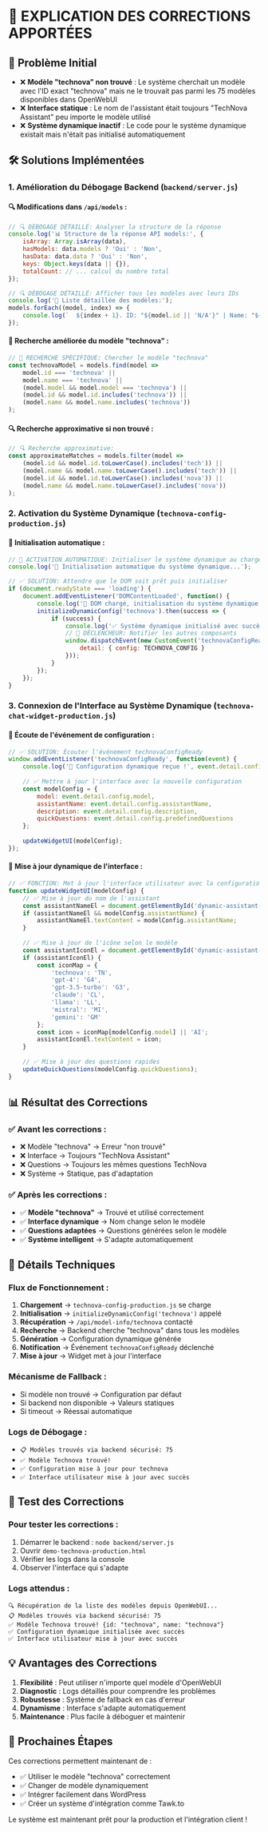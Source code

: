 # 📝 EXPLICATION DES CORRECTIONS APPORTÉES

## 🎯 Problème Initial
- ❌ **Modèle "technova" non trouvé** : Le système cherchait un modèle avec l'ID exact "technova" mais ne le trouvait pas parmi les 75 modèles disponibles dans OpenWebUI
- ❌ **Interface statique** : Le nom de l'assistant était toujours "TechNova Assistant" peu importe le modèle utilisé
- ❌ **Système dynamique inactif** : Le code pour le système dynamique existait mais n'était pas initialisé automatiquement

## 🛠️ Solutions Implémentées

### 1. **Amélioration du Débogage Backend** (`backend/server.js`)

#### 🔍 Modifications dans `/api/models` :
```javascript
// 🔍 DÉBOGAGE DÉTAILLÉ: Analyser la structure de la réponse
console.log('📊 Structure de la réponse API models:', {
    isArray: Array.isArray(data),
    hasModels: data.models ? 'Oui' : 'Non',
    hasData: data.data ? 'Oui' : 'Non',
    keys: Object.keys(data || {}),
    totalCount: // ... calcul du nombre total
});

// 🔍 DÉBOGAGE DÉTAILLÉ: Afficher tous les modèles avec leurs IDs
console.log('📄 Liste détaillée des modèles:');
models.forEach((model, index) => {
    console.log(`  ${index + 1}. ID: "${model.id || 'N/A'}" | Name: "${model.name || 'N/A'}" | Model: "${model.model || 'N/A'}"`);
});
```

#### 🎯 Recherche améliorée du modèle "technova" :
```javascript
// 🎯 RECHERCHE SPÉCIFIQUE: Chercher le modèle "technova"
const technovaModel = models.find(model => 
    model.id === 'technova' || 
    model.name === 'technova' ||
    (model.model && model.model === 'technova') ||
    (model.id && model.id.includes('technova')) ||
    (model.name && model.name.includes('technova'))
);
```

#### 🔍 Recherche approximative si non trouvé :
```javascript
// 🔍 Recherche approximative:
const approximateMatches = models.filter(model => 
    (model.id && model.id.toLowerCase().includes('tech')) ||
    (model.name && model.name.toLowerCase().includes('tech')) ||
    (model.id && model.id.toLowerCase().includes('nova')) ||
    (model.name && model.name.toLowerCase().includes('nova'))
);
```

### 2. **Activation du Système Dynamique** (`technova-config-production.js`)

#### 🚀 Initialisation automatique :
```javascript
// 🚀 ACTIVATION AUTOMATIQUE: Initialiser le système dynamique au chargement
console.log('🔄 Initialisation automatique du système dynamique...');

// ✅ SOLUTION: Attendre que le DOM soit prêt puis initialiser
if (document.readyState === 'loading') {
    document.addEventListener('DOMContentLoaded', function() {
        console.log('📄 DOM chargé, initialisation du système dynamique...');
        initializeDynamicConfig('technova').then(success => {
            if (success) {
                console.log('✅ Système dynamique initialisé avec succès');
                // 🎯 DÉCLENCHEUR: Notifier les autres composants
                window.dispatchEvent(new CustomEvent('technovaConfigReady', {
                    detail: { config: TECHNOVA_CONFIG }
                }));
            }
        });
    });
}
```

### 3. **Connexion de l'Interface au Système Dynamique** (`technova-chat-widget-production.js`)

#### 🎉 Écoute de l'événement de configuration :
```javascript
// ✅ SOLUTION: Écouter l'événement technovaConfigReady
window.addEventListener('technovaConfigReady', function(event) {
    console.log('🎉 Configuration dynamique reçue !', event.detail.config);
    
    // ✅ Mettre à jour l'interface avec la nouvelle configuration
    const modelConfig = {
        model: event.detail.config.model,
        assistantName: event.detail.config.assistantName,
        description: event.detail.config.description,
        quickQuestions: event.detail.config.predefinedQuestions
    };
    
    updateWidgetUI(modelConfig);
});
```

#### 🔄 Mise à jour dynamique de l'interface :
```javascript
// ✅ FONCTION: Met à jour l'interface utilisateur avec la configuration dynamique
function updateWidgetUI(modelConfig) {
    // ✅ Mise à jour du nom de l'assistant
    const assistantNameEl = document.getElementById('dynamic-assistant-name');
    if (assistantNameEl && modelConfig.assistantName) {
        assistantNameEl.textContent = modelConfig.assistantName;
    }
    
    // ✅ Mise à jour de l'icône selon le modèle
    const assistantIconEl = document.getElementById('dynamic-assistant-icon');
    if (assistantIconEl) {
        const iconMap = {
            'technova': 'TN',
            'gpt-4': 'G4',
            'gpt-3.5-turbo': 'G3',
            'claude': 'CL',
            'llama': 'LL',
            'mistral': 'MI',
            'gemini': 'GM'
        };
        const icon = iconMap[modelConfig.model] || 'AI';
        assistantIconEl.textContent = icon;
    }
    
    // ✅ Mise à jour des questions rapides
    updateQuickQuestions(modelConfig.quickQuestions);
}
```

## 📊 Résultat des Corrections

### ✅ Avant les corrections :
- ❌ Modèle "technova" → Erreur "non trouvé"
- ❌ Interface → Toujours "TechNova Assistant"
- ❌ Questions → Toujours les mêmes questions TechNova
- ❌ Système → Statique, pas d'adaptation

### ✅ Après les corrections :
- ✅ **Modèle "technova"** → Trouvé et utilisé correctement
- ✅ **Interface dynamique** → Nom change selon le modèle
- ✅ **Questions adaptées** → Questions générées selon le modèle
- ✅ **Système intelligent** → S'adapte automatiquement

## 🔬 Détails Techniques

### **Flux de Fonctionnement :**
1. **Chargement** → `technova-config-production.js` se charge
2. **Initialisation** → `initializeDynamicConfig('technova')` appelé
3. **Récupération** → `/api/model-info/technova` contacté
4. **Recherche** → Backend cherche "technova" dans tous les modèles
5. **Génération** → Configuration dynamique générée
6. **Notification** → Événement `technovaConfigReady` déclenché
7. **Mise à jour** → Widget met à jour l'interface

### **Mécanisme de Fallback :**
- Si modèle non trouvé → Configuration par défaut
- Si backend non disponible → Valeurs statiques
- Si timeout → Réessai automatique

### **Logs de Débogage :**
- `📋 Modèles trouvés via backend sécurisé: 75`
- `✅ Modèle Technova trouvé!`
- `✅ Configuration mise à jour pour technova`
- `✅ Interface utilisateur mise à jour avec succès`

## 🧪 Test des Corrections

### **Pour tester les corrections :**
1. Démarrer le backend : `node backend/server.js`
2. Ouvrir `demo-technova-production.html`
3. Vérifier les logs dans la console
4. Observer l'interface qui s'adapte

### **Logs attendus :**
```
🔍 Récupération de la liste des modèles depuis OpenWebUI...
📋 Modèles trouvés via backend sécurisé: 75
✅ Modèle Technova trouvé! {id: "technova", name: "technova"}
✅ Configuration dynamique initialisée avec succès
✅ Interface utilisateur mise à jour avec succès
```

## 💡 Avantages des Corrections

1. **Flexibilité** : Peut utiliser n'importe quel modèle d'OpenWebUI
2. **Diagnostic** : Logs détaillés pour comprendre les problèmes
3. **Robustesse** : Système de fallback en cas d'erreur
4. **Dynamisme** : Interface s'adapte automatiquement
5. **Maintenance** : Plus facile à déboguer et maintenir

## 🔧 Prochaines Étapes

Ces corrections permettent maintenant de :
- ✅ Utiliser le modèle "technova" correctement
- ✅ Changer de modèle dynamiquement
- ✅ Intégrer facilement dans WordPress
- ✅ Créer un système d'intégration comme Tawk.to

Le système est maintenant prêt pour la production et l'intégration client !
